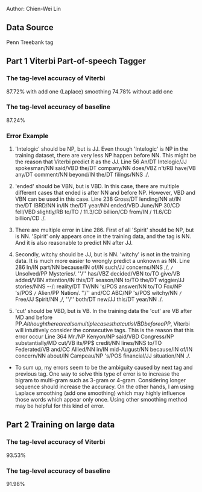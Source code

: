 Author: Chien-Wei Lin 
## Data Source
Penn Treebank tag

## Part 1 Viterbi Part-of-speech Tagger
### The tag-level accuracy of Viterbi
87.72% with add one (Laplace) smoothing
74.78% without add one
### The tag-level accuracy of baseline
87.24%
### Error Example

1. 'Intelogic' should be NP, but is JJ. Even though 'Intelogic' is NP in the training dataset, there are very less NP happen before NN. This might be the reason that Viterbi predict it as the JJ.
Line 56 
An/DT Intelogic/JJ spokesman/NN said/VBD the/DT company/NN does/VBZ n't/RB have/VB any/DT comment/NN beyond/IN the/DT filings/NNS ./. 

2. 'ended' should be VBN, but is VBD. In this case, there are multiple different cases that ended is after NN and before NP. However, VBD and VBN can be used in this case. 
Line 238
Gross/DT lending/NN at/IN the/DT IBRD/NN in/IN the/DT year/NN ended/VBD June/NP 30/CD fell/VBD slightly/RB to/TO $/$ 11.3/CD billion/CD from/IN $/$ 11.6/CD billion/CD ./. 

3. There are multiple error in Line 286. First of all 'Spirit' should be NP, but is NN. 'Spirit' only appears once in the training data, and the tag is NN. And it is also reasonable to predict NN after JJ.

4. Secondly, witchy should be JJ, but is NN. 'witchy' is not in the training data. It is much more easier to wrongly predict a unknown as NN.
Line 286
In/IN part/NN because/IN of/IN such/JJ concerns/NNS ,/, ``/`` Unsolved/PP Mysteries/. ''/'' has/VBZ decided/VBN to/TO give/VB added/VBN attention/IN this/DT season/NN to/TO the/DT wiggier/JJ stories/NNS --/: reality/DT TV/NN 's/POS answer/NN to/TO Fox/NP 's/POS ``/`` Alien/PP Nation/. ''/'' and/CC ABC/NP 's/POS witchy/NN ``/`` Free/JJ Spirit/NN ,/, ''/'' both/DT new/JJ this/DT year/NN ./. 

5. 'cut' should be VBD, but is VB. In the training data the 'cut' are VB after MD and before PP$. Although there are also multiple cases that cut is VBD before a PP$, Viterbi will intuitively consider the consecutive tags. This is the reason that this error occur
Line 364
Mr./NP Kenyon/NP said/VBD Congress/NP substantially/MD cut/VB its/PP$ credit/NN lines/NNS to/TO Federated/VB and/CC Allied/NN in/IN mid-August/NN because/IN of/IN concern/NN about/IN Campeau/NP 's/POS financial/JJ situation/NN ./. 

* To sum up, my errors seem to be the ambiguity caused by next tag and previous tag. One way to solve this type of error is to increase the bigram to multi-gram such as 3-gram or 4-gram. Considering longer sequence should increase the accuracy. On the other hands, I am using Laplace smoothing (add one smoothing) which may highly influence those words which appear only once. Using other smoothing method may be helpful for this kind of error.


## Part 2 Training on large data
### The tag-level accuracy of Viterbi
93.53%
### The tag-level accuracy of baseline
91.98%